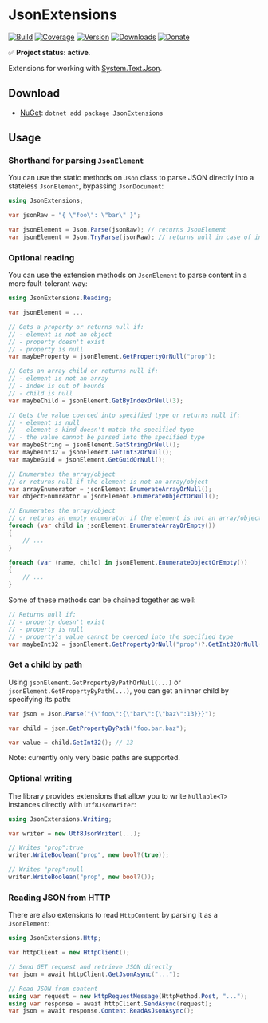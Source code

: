 # JsonExtensions

[![Build](https://github.com/Tyrrrz/JsonExtensions/workflows/CI/badge.svg?branch=master)](https://github.com/Tyrrrz/JsonExtensions/actions)
[![Coverage](https://codecov.io/gh/Tyrrrz/JsonExtensions/branch/master/graph/badge.svg)](https://codecov.io/gh/Tyrrrz/JsonExtensions)
[![Version](https://img.shields.io/nuget/v/JsonExtensions.svg)](https://nuget.org/packages/JsonExtensions)
[![Downloads](https://img.shields.io/nuget/dt/JsonExtensions.svg)](https://nuget.org/packages/JsonExtensions)
[![Donate](https://img.shields.io/badge/donate-$$$-purple.svg)](https://tyrrrz.me/donate)

✅ **Project status: active**.

Extensions for working with [System.Text.Json](https://docs.microsoft.com/en-us/dotnet/api/system.text.json).

## Download

- [NuGet](https://nuget.org/packages/JsonExtensions): `dotnet add package JsonExtensions`

## Usage

### Shorthand for parsing `JsonElement`

You can use the static methods on `Json` class to parse JSON directly into a stateless `JsonElement`, bypassing `JsonDocument`:

```csharp
using JsonExtensions;

var jsonRaw = "{ \"foo\": \"bar\" }";

var jsonElement = Json.Parse(jsonRaw); // returns JsonElement
var jsonElement = Json.TryParse(jsonRaw); // returns null in case of invalid JSON
```

### Optional reading

You can use the extension methods on `JsonElement` to parse content in a more fault-tolerant way:

```csharp
using JsonExtensions.Reading;

var jsonElement = ...

// Gets a property or returns null if:
// - element is not an object
// - property doesn't exist
// - property is null
var maybeProperty = jsonElement.GetPropertyOrNull("prop");

// Gets an array child or returns null if:
// - element is not an array
// - index is out of bounds
// - child is null
var maybeChild = jsonElement.GetByIndexOrNull(3);

// Gets the value coerced into specified type or returns null if:
// - element is null
// - element's kind doesn't match the specified type
// - the value cannot be parsed into the specified type
var maybeString = jsonElement.GetStringOrNull();
var maybeInt32 = jsonElement.GetInt32OrNull();
var maybeGuid = jsonElement.GetGuidOrNull();

// Enumerates the array/object
// or returns null if the element is not an array/object
var arrayEnumerator = jsonElement.EnumerateArrayOrNull();
var objectEnumreator = jsonElement.EnumerateObjectOrNull();

// Enumerates the array/object
// or returns an empty enumerator if the element is not an array/object
foreach (var child in jsonElement.EnumerateArrayOrEmpty())
{
    // ...
}

foreach (var (name, child) in jsonElement.EnumerateObjectOrEmpty())
{
    // ...
}
```

Some of these methods can be chained together as well:

```csharp
// Returns null if:
// - property doesn't exist
// - property is null
// - property's value cannot be coerced into the specified type
var maybeInt32 = jsonElement.GetPropertyOrNull("prop")?.GetInt32OrNull();
```

### Get a child by path

Using `jsonElement.GetPropertyByPathOrNull(...)` or `jsonElement.GetPropertyByPath(...)`, you can get an inner child by specifying its path:

```csharp
var json = Json.Parse("{\"foo\":{\"bar\":{\"baz\":13}}}");

var child = json.GetPropertyByPath("foo.bar.baz");

var value = child.GetInt32(); // 13
```

Note: currently only very basic paths are supported.

### Optional writing

The library provides extensions that allow you to write `Nullable<T>` instances directly with `Utf8JsonWriter`:

```csharp
using JsonExtensions.Writing;

var writer = new Utf8JsonWriter(...);

// Writes "prop":true
writer.WriteBoolean("prop", new bool?(true));

// Writes "prop":null
writer.WriteBoolean("prop", new bool?());
```

### Reading JSON from HTTP

There are also extensions to read `HttpContent` by parsing it as a `JsonElement`:

```csharp
using JsonExtensions.Http;

var httpClient = new HttpClient();

// Send GET request and retrieve JSON directly
var json = await httpClient.GetJsonAsync("...");

// Read JSON from content
using var request = new HttpRequestMessage(HttpMethod.Post, "...");
using var response = await httpClient.SendAsync(request); 
var json = await response.Content.ReadAsJsonAsync();
```
